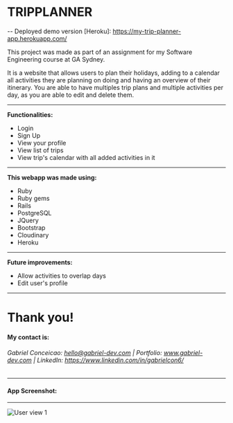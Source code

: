
# TRIPPLANNER

-- Deployed demo version [Heroku]: https://my-trip-planner-app.herokuapp.com/

This project was made as part of an assignment for my Software Engineering course at GA Sydney.


It is a website that allows users to plan their holidays, adding to a calendar all activities they are planning on doing and having an overview of their itinerary. You are able to have multiples trip plans and multiple activities per day, as you are able to edit and delete them.

***

<b> Functionalities: </b> 
- Login
- Sign Up
- View your profile
- View list of trips
- View trip's calendar with all added activities in it

***

<b> This webapp was made using: </b> 
- Ruby
- Ruby gems
- Rails
- PostgreSQL
- JQuery
- Bootstrap
- Cloudinary
- Heroku 
***

<b> Future improvements: </b> 
- Allow activities to overlap days
- Edit user's profile

***

# Thank you!

#### My contact is:
###### Gabriel Conceicao: hello@gabriel-dev.com | Portfolio: www.gabriel-dev.com | LinkedIn: https://www.linkedin.com/in/gabrielcon6/
___

#### App Screenshot:
---

![User view 1](/app/assets/images/tripplanner.gif)
